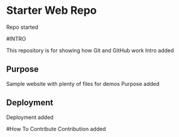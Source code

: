 # Starter Web Repo

Repo started

#INTRO

This repository is for showing how Git and GitHub work
Intro added
## Purpose

Sample website with plenty of files for demos
Purpose added

## Deployment
Deployment added



#How To Contribute
Contribution added